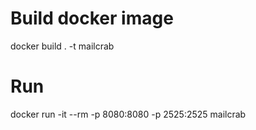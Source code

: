 # Build docker image

docker build . -t mailcrab

# Run

docker run -it --rm -p 8080:8080 -p 2525:2525 mailcrab

